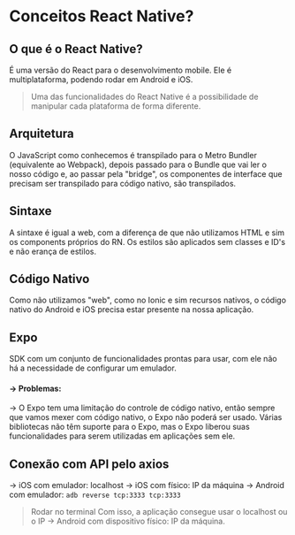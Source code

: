 # Conceitos React Native?
## O que é o React Native?
É uma versão do React para o desenvolvimento mobile. Ele é multiplataforma,
podendo rodar em Android e iOS.
  > Uma das funcionalidades do React Native é a possibilidade de manipular
  > cada plataforma de forma diferente.

## Arquitetura
O JavaScript como conhecemos é transpilado para o Metro Bundler (equivalente ao
Webpack), depois passado para o Bundle que vai ler o nosso código e, ao passar
pela "bridge", os componentes de interface que precisam ser transpilado para
código nativo, são transpilados.

## Sintaxe
A sintaxe é igual a web, com a diferença de que não utilizamos HTML e sim os
components próprios do RN. Os estilos são aplicados sem classes e ID's e não
erança de estilos.

## Código Nativo
Como não utilizamos "web", como no Ionic e sim recursos nativos, o código nativo
do Android e iOS precisa estar presente na nossa aplicação.

## Expo
SDK com um conjunto de funcionalidades prontas para usar, com ele não há a
necessidade de configurar um emulador.
 #### -> Problemas:
   -> O Expo tem uma limitação do controle de código nativo, então sempre que
   vamos mexer com código nativo, o Expo não poderá ser usado. Várias bibliotecas
   não têm suporte para o Expo, mas o Expo liberou suas funcionalidades para serem
   utilizadas em aplicações sem ele.

## Conexão com API  pelo axios
  -> iOS com emulador: localhost
  -> iOS com físico: IP da máquina
  -> Android com emulador: `adb reverse tcp:3333 tcp:3333`
  > Rodar no terminal
  > Com isso, a aplicação consegue usar o localhost ou o IP
  -> Android com dispositivo físico: IP da máquina.